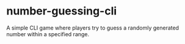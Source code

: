 # number-guessing-cli
A simple CLI game where players try to guess a randomly generated number within a specified range.
